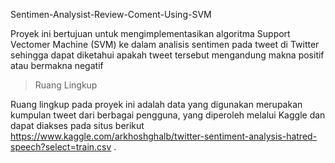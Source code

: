 Sentimen-Analysist-Review-Coment-Using-SVM

Proyek ini bertujuan untuk mengimplementasikan algoritma Support Vectomer Machine (SVM) ke dalam analisis sentimen pada tweet di Twitter sehingga dapat diketahui apakah tweet tersebut mengandung makna positif atau bermakna negatif

> Ruang Lingkup

Ruang lingkup pada proyek ini adalah data yang digunakan merupakan kumpulan tweet dari berbagai pengguna, yang diperoleh melalui Kaggle dan dapat diakses pada situs berikut 
https://www.kaggle.com/arkhoshghalb/twitter-sentiment-analysis-hatred-speech?select=train.csv .
